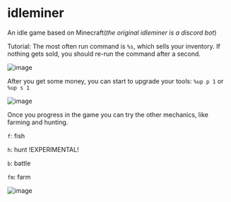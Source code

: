 # idleminer
An idle game based on Minecraft(*the original idleminer is a discord bot*)

Tutorial:
The most often run command is ```%s```, which sells your inventory. If nothing gets sold, you should re-run the command after a second.

![image](https://user-images.githubusercontent.com/91714238/137562413-46f4cbba-f97b-4a0b-9d93-a01e842ee2cc.png)

After you get some money, you can start to upgrade your tools: ```%up p 1``` or ```%up s 1```

![image](https://user-images.githubusercontent.com/91714238/137562512-c0fe95b6-241a-44b4-b823-fb3fba30938f.png)


Once you progress in the game you can try the other mechanics, like farming and hunting.

```f```: fish

```h```: hunt !EXPERIMENTAL!

```b```: battle

```fm```: farm

![image](https://user-images.githubusercontent.com/91714238/137562564-823a6ff4-182a-4041-9ac9-3279dec2217e.png)
